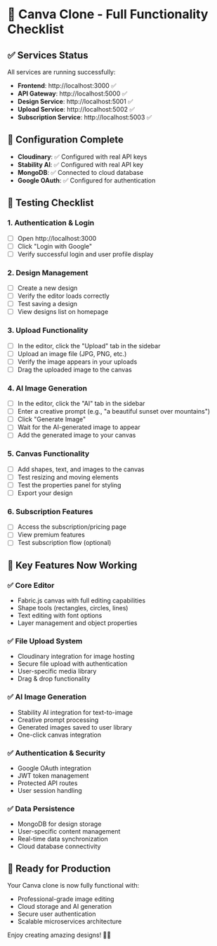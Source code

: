 # 🎨 Canva Clone - Full Functionality Checklist

## ✅ Services Status
All services are running successfully:
- **Frontend**: http://localhost:3000 ✅
- **API Gateway**: http://localhost:5000 ✅
- **Design Service**: http://localhost:5001 ✅
- **Upload Service**: http://localhost:5002 ✅
- **Subscription Service**: http://localhost:5003 ✅

## 🔧 Configuration Complete
- **Cloudinary**: ✅ Configured with real API keys
- **Stability AI**: ✅ Configured with real API key
- **MongoDB**: ✅ Connected to cloud database
- **Google OAuth**: ✅ Configured for authentication

## 🧪 Testing Checklist

### 1. Authentication & Login
- [ ] Open http://localhost:3000
- [ ] Click "Login with Google"
- [ ] Verify successful login and user profile display

### 2. Design Management
- [ ] Create a new design
- [ ] Verify the editor loads correctly
- [ ] Test saving a design
- [ ] View designs list on homepage

### 3. Upload Functionality
- [ ] In the editor, click the "Upload" tab in the sidebar
- [ ] Upload an image file (JPG, PNG, etc.)
- [ ] Verify the image appears in your uploads
- [ ] Drag the uploaded image to the canvas

### 4. AI Image Generation
- [ ] In the editor, click the "AI" tab in the sidebar
- [ ] Enter a creative prompt (e.g., "a beautiful sunset over mountains")
- [ ] Click "Generate Image"
- [ ] Wait for the AI-generated image to appear
- [ ] Add the generated image to your canvas

### 5. Canvas Functionality
- [ ] Add shapes, text, and images to the canvas
- [ ] Test resizing and moving elements
- [ ] Test the properties panel for styling
- [ ] Export your design

### 6. Subscription Features
- [ ] Access the subscription/pricing page
- [ ] View premium features
- [ ] Test subscription flow (optional)

## 🚀 Key Features Now Working

### ✅ Core Editor
- Fabric.js canvas with full editing capabilities
- Shape tools (rectangles, circles, lines)
- Text editing with font options
- Layer management and object properties

### ✅ File Upload System
- Cloudinary integration for image hosting
- Secure file upload with authentication
- User-specific media library
- Drag & drop functionality

### ✅ AI Image Generation
- Stability AI integration for text-to-image
- Creative prompt processing
- Generated images saved to user library
- One-click canvas integration

### ✅ Authentication & Security
- Google OAuth integration
- JWT token management
- Protected API routes
- User session handling

### ✅ Data Persistence
- MongoDB for design storage
- User-specific content management
- Real-time data synchronization
- Cloud database connectivity

## 🎯 Ready for Production

Your Canva clone is now fully functional with:
- Professional-grade image editing
- Cloud storage and AI generation
- Secure user authentication
- Scalable microservices architecture

Enjoy creating amazing designs! 🎨✨
